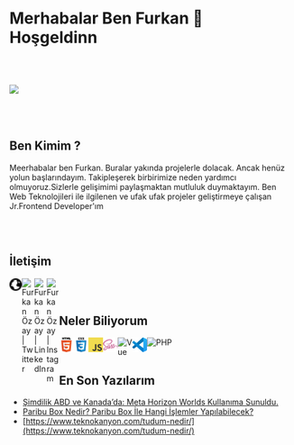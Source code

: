 # Merhabalar Ben Furkan 👋 Hoşgeldinn

<br><br>

<img src="https://media.giphy.com/media/qQh0DBncuFJwQ/giphy.gif">

<br><br>

## Ben Kimim ? 

<p>Meerhabalar ben Furkan. Buralar yakında projelerle dolacak. Ancak henüz yolun başlarındayım. Takipleşerek birbirimize neden yardımcı olmuyoruz.Sizlerle gelişimimi paylaşmaktan mutluluk duymaktayım. Ben Web Teknolojileri ile ilgilenen ve ufak ufak projeler geliştirmeye çalışan Jr.Frontend Developer'ım </p>

<br><br>

## İletişim

[<img align="left" alt="furkanozay.me" width="22px" src="https://raw.githubusercontent.com/iconic/open-iconic/master/svg/globe.svg" />][website]
[<img align="left" alt="Furkan Özay | Twitter" width="22px" src="https://cdn.jsdelivr.net/npm/simple-icons@v3/icons/twitter.svg" />][twitter]
[<img align="left" alt="Furkan Özay | LinkedIn" width="22px" src="https://cdn.jsdelivr.net/npm/simple-icons@v3/icons/linkedin.svg" />][linkedin]
[<img align="left" alt="Furkan Özay | Instagram" width="22px" src="https://cdn.jsdelivr.net/npm/simple-icons@v3/icons/instagram.svg" />][instagram]

<br><br>

## Neler Biliyorum

<img align="left" alt="HTML5" width="26px" src="https://raw.githubusercontent.com/github/explore/80688e429a7d4ef2fca1e82350fe8e3517d3494d/topics/html/html.png" />
<img align="left" alt="CSS3" width="26px" src="https://raw.githubusercontent.com/github/explore/80688e429a7d4ef2fca1e82350fe8e3517d3494d/topics/css/css.png" />
<img align="left" alt="JavaScript" width="26px" src="https://raw.githubusercontent.com/github/explore/80688e429a7d4ef2fca1e82350fe8e3517d3494d/topics/javascript/javascript.png" />
<img align="left" alt="Sass" width="26px" src="https://raw.githubusercontent.com/github/explore/80688e429a7d4ef2fca1e82350fe8e3517d3494d/topics/sass/sass.png" />
<img align="left" alt="Vue" width="26px" src="https://upload.wikimedia.org/wikipedia/commons/thumb/9/95/Vue.js_Logo_2.svg/1200px-Vue.js_Logo_2.svg.png" />
<img align="left" alt="Visual Studio Code" width="26px" src="https://raw.githubusercontent.com/github/explore/80688e429a7d4ef2fca1e82350fe8e3517d3494d/topics/visual-studio-code/visual-studio-code.png" />
<img align="left" alt="PHP" width="46px" src="https://www.php.net/images/logos/new-php-logo.png" />

<br><br>

## En Son Yazılarım

- [Şimdilik ABD ve Kanada’da: Meta Horizon Worlds Kullanıma Sunuldu.](https://www.teknokanyon.com/simdilik-abd-ve-kanadada-meta-horizon-worlds-kullanima-sunuldu/)
- [Paribu Box Nedir? Paribu Box İle Hangi İşlemler Yapılabilecek?](https://www.teknokanyon.com/paribu-box-nedir/)
- [https://www.teknokanyon.com/tudum-nedir/](https://www.teknokanyon.com/tudum-nedir/)


[website]: https://furkanozay.me/
[twitter]: https://twitter.com/poineandlimos
[instagram]: https://www.instagram.com/furkanozayme/
[linkedin]: https://www.linkedin.com/in/furkan-%C3%B6zay-69a687149/
